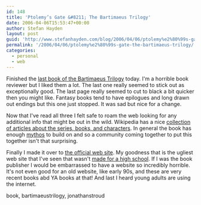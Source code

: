 ```yaml
---
id: 148
title: 'Ptolemy’s Gate &#8211; The Bartimaeus Trilogy'
date: 2006-04-06T15:53:47+00:00
author: Stefan Hayden
layout: post
guid: 'http://www.stefanhayden.com/blog/2006/04/06/ptolemy%e2%80%99s-gate-the-bartimaeus-trilogy/'
permalink: '/2006/04/06/ptolemy%e2%80%99s-gate-the-bartimaeus-trilogy/'
categories:
  - personal
  - web
---
```

Finished the <a href="http://www.amazon.com/o/ASIN/0786818611/stefanhayden-20">last book of the Bartimaeus Trilogy</a> today. I'm a horrible book reviewer but I liked them a lot. The last one really seemed to stick out as exceptionally good. The last page really seemed to cut to black a bit quicker then you might like. Fantasy books tend to have epilogues and long drawn out endings but this one just stopped. It was sad but nice for a change.

Now that I've read all three I felt safe to roam the web looking for any additional info that might be out in the wild. Wikipedia has a nice <a href="http://en.wikipedia.org/wiki/Bartimaeus_Trilogy">collection of articles about the series, books, and characters</a>. In general the book has enough <a href="http://en.wikipedia.org/wiki/Hyperstition#Hyperstition_and_theory">mythos</a> to build on and so a community coming together to put this together isn't that surprising.

Finally I made it over to <a href="http://www.bartimaeustrilogy.com/home.html">the official web site</a>. My goodness that is the ugliest web site that I've seen that wasn't <a href="http://www.camden.k12.nj.us/S/CHS/chs.htm">made for a high school</a>. If I was the book publisher I would be embarrassed to have a website so incredibly horrible. It's not even good for an old website, like early 90s, and these are very recent books abd YA books at that! And last I heard young adults are using the internet.

<tags>book, bartimaeustrilogy, jonathanstroud</tags>